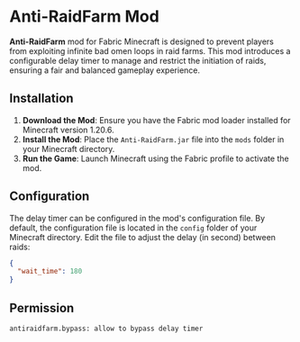 # Anti-RaidFarm Mod

**Anti-RaidFarm** mod for Fabric Minecraft is designed to prevent players from exploiting infinite bad omen loops in
raid farms. This mod introduces a configurable delay timer to manage and restrict the initiation of raids, ensuring a
fair and balanced gameplay experience.

## Installation

1. **Download the Mod**: Ensure you have the Fabric mod loader installed for Minecraft version 1.20.6.
2. **Install the Mod**: Place the `Anti-RaidFarm.jar` file into the `mods` folder in your Minecraft directory.
3. **Run the Game**: Launch Minecraft using the Fabric profile to activate the mod.

## Configuration

The delay timer can be configured in the mod's configuration file. By default, the configuration file is located in
the `config` folder of your Minecraft directory. Edit the file to adjust the delay (in second) between raids:

```json
{
  "wait_time": 180
}
```

## Permission

```
antiraidfarm.bypass: allow to bypass delay timer
```
